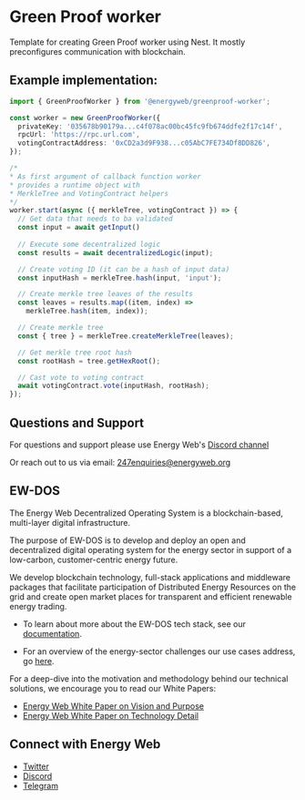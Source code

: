 # Green Proof worker

Template for creating Green Proof worker using Nest.
It mostly preconfigures communication with blockchain.

## Example implementation:

```ts
import { GreenProofWorker } from '@energyweb/greenproof-worker';

const worker = new GreenProofWorker({
  privateKey: '035678b90179a...c4f078ac00bc45fc9fb674ddfe2f17c14f',
  rpcUrl: 'https://rpc.url.com',
  votingContractAddress: '0xCD2a3d9F938...c05AbC7FE734Df8DD826',
});

/* 
* As first argument of callback function worker 
* provides a runtime object with
* MerkleTree and VotingContract helpers
*/  
worker.start(async ({ merkleTree, votingContract }) => {
  // Get data that needs to ba validated
  const input = await getInput()
  
  // Execute some decentralized logic
  const results = await decentralizedLogic(input);

  // Create voting ID (it can be a hash of input data)
  const inputHash = merkleTree.hash(input, 'input');

  // Create merkle tree leaves of the results
  const leaves = results.map((item, index) => 
    merkleTree.hash(item, index));

  // Create merkle tree
  const { tree } = merkleTree.createMerkleTree(leaves);

  // Get merkle tree root hash
  const rootHash = tree.getHexRoot();

  // Cast vote to voting contract
  await votingContract.vote(inputHash, rootHash);
});
```

## Questions and Support

For questions and support please use Energy Web's [Discord channel](https://discord.com/channels/706103009205288990/843970822254362664)

Or reach out to us via email: 247enquiries@energyweb.org

## EW-DOS

The Energy Web Decentralized Operating System is a blockchain-based, multi-layer digital infrastructure.

The purpose of EW-DOS is to develop and deploy an open and decentralized digital operating system for the energy sector in support of a low-carbon, customer-centric energy future.

We develop blockchain technology, full-stack applications and middleware packages that facilitate participation of Distributed Energy Resources on the grid and create open market places for transparent and efficient renewable energy trading.

-   To learn about more about the EW-DOS tech stack, see our [documentation](https://app.gitbook.com/@energy-web-foundation/s/energy-web/).

-   For an overview of the energy-sector challenges our use cases address, go [here](https://app.gitbook.com/@energy-web-foundation/s/energy-web/our-mission).

For a deep-dive into the motivation and methodology behind our technical solutions, we encourage you to read our White Papers:

-   [Energy Web White Paper on Vision and Purpose](https://www.energyweb.org/reports/EWDOS-Vision-Purpose/)
-   [Energy Web White Paper on Technology Detail](https://www.energyweb.org/wp-content/uploads/2020/06/EnergyWeb-EWDOS-PART2-TechnologyDetail-202006-vFinal.pdf)

## Connect with Energy Web

-   [Twitter](https://twitter.com/energywebx)
-   [Discord](https://discord.com/channels/706103009205288990/843970822254362664)
-   [Telegram](https://t.me/energyweb)